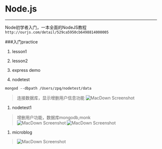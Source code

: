 # Node.js
------
Node初学者入门，一本全面的NodeJS教程 
` http://ourjs.com/detail/529ca5950cb6498814000005`

###入门practice

1. lesson1

1. lesson2

1. express demo

1. nodetest<br/>
>
  `mongod --dbpath /Users/zpq/nodetest/data`
>连接数据库，显示增删用户信息功能
>![MacDown Screenshot](https://github.com/amberenjoy/Node.js/blob/master/nodetest/public/images/1.png)

1. nodetest1
>增删用户功能，数据库mongodb,monk<br/>
>![MacDown Screenshot](https://github.com/amberenjoy/Node.js/blob/master/nodetest1/img/1.png)
![MacDown Screenshot](https://github.com/amberenjoy/Node.js/blob/master/nodetest1/img/2.png)

1. microblog
>![MacDown Screenshot](https://github.com/amberenjoy/Node.js/blob/master/microblog/img.png)
